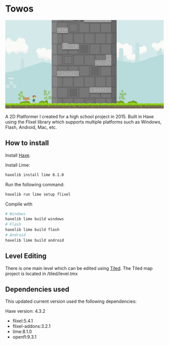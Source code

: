 # Towos

![](./public/demo.gif)

A 2D Platformer I created for a high school project in 2015. Built in Haxe using the Flixel library which supports multiple platforms such as Windows, Flash, Android, Mac, etc.

## How to install

Install [Haxe](https://haxe.org/).

Install Lime:

```bash
haxelib install lime 8.1.0
```

Run the following command:

```bash
haxelib run lime setup flixel
```

Compile with

```bash
# Windows
haxelib lime build windows
# Flash
haxelib lime build flash
# Android
haxelib lime build android
```

## Level Editing

There is one main level which can be edited using [Tiled](https://www.mapeditor.org/). The Tiled map project is located in /tiled/level.tmx
## Dependencies used

This updated current version used the following dependencies:

Haxe version: 4.3.2

- flixel:5.4.1
- flixel-addons:3.2.1
- lime:8.1.0
- openfl:9.3.1